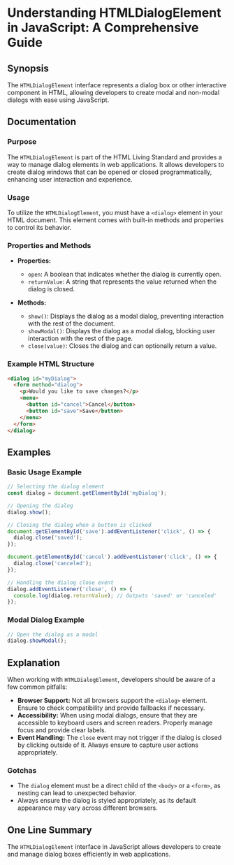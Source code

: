 <!--
Meta Description: # Understanding HTMLDialogElement in JavaScript: A Comprehensive Guide ## Synopsis The `HTMLDialogElement` interface represents a dialog box or other ...
Meta Keywords: dialog, modal, htmldialogelement, close, javascript
-->

# Understanding HTMLDialogElement in JavaScript: A Comprehensive Guide

## Synopsis
The `HTMLDialogElement` interface represents a dialog box or other interactive component in HTML, allowing developers to create modal and non-modal dialogs with ease using JavaScript.

## Documentation

### Purpose
The `HTMLDialogElement` is part of the HTML Living Standard and provides a way to manage dialog elements in web applications. It allows developers to create dialog windows that can be opened or closed programmatically, enhancing user interaction and experience.

### Usage
To utilize the `HTMLDialogElement`, you must have a `<dialog>` element in your HTML document. This element comes with built-in methods and properties to control its behavior.

### Properties and Methods
- **Properties:**
  - `open`: A boolean that indicates whether the dialog is currently open.
  - `returnValue`: A string that represents the value returned when the dialog is closed.

- **Methods:**
  - `show()`: Displays the dialog as a modal dialog, preventing interaction with the rest of the document.
  - `showModal()`: Displays the dialog as a modal dialog, blocking user interaction with the rest of the page.
  - `close(value)`: Closes the dialog and can optionally return a value.

### Example HTML Structure
```html
<dialog id="myDialog">
  <form method="dialog">
    <p>Would you like to save changes?</p>
    <menu>
      <button id="cancel">Cancel</button>
      <button id="save">Save</button>
    </menu>
  </form>
</dialog>
```

## Examples

### Basic Usage Example
```javascript
// Selecting the dialog element
const dialog = document.getElementById('myDialog');

// Opening the dialog
dialog.show();

// Closing the dialog when a button is clicked
document.getElementById('save').addEventListener('click', () => {
  dialog.close('saved');
});

document.getElementById('cancel').addEventListener('click', () => {
  dialog.close('canceled');
});

// Handling the dialog close event
dialog.addEventListener('close', () => {
  console.log(dialog.returnValue); // Outputs 'saved' or 'canceled'
});
```

### Modal Dialog Example
```javascript
// Open the dialog as a modal
dialog.showModal();
```

## Explanation
When working with `HTMLDialogElement`, developers should be aware of a few common pitfalls:

- **Browser Support:** Not all browsers support the `<dialog>` element. Ensure to check compatibility and provide fallbacks if necessary.
- **Accessibility:** When using modal dialogs, ensure that they are accessible to keyboard users and screen readers. Properly manage focus and provide clear labels.
- **Event Handling:** The `close` event may not trigger if the dialog is closed by clicking outside of it. Always ensure to capture user actions appropriately.

### Gotchas
- The `dialog` element must be a direct child of the `<body>` or a `<form>`, as nesting can lead to unexpected behavior.
- Always ensure the dialog is styled appropriately, as its default appearance may vary across different browsers.

## One Line Summary
The `HTMLDialogElement` interface in JavaScript allows developers to create and manage dialog boxes efficiently in web applications.